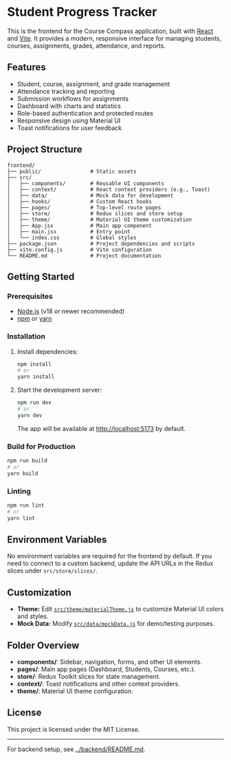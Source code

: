 # Student Progress Tracker

This is the frontend for the Course Compass application, built with [React](https://react.dev/) and [Vite](https://vitejs.dev/). It provides a modern, responsive interface for managing students, courses, assignments, grades, attendance, and reports.

## Features

- Student, course, assignment, and grade management
- Attendance tracking and reporting
- Submission workflows for assignments
- Dashboard with charts and statistics
- Role-based authentication and protected routes
- Responsive design using Material UI
- Toast notifications for user feedback

## Project Structure

```
frontend/
├── public/                # Static assets
├── src/
│   ├── components/        # Reusable UI components
│   ├── context/           # React context providers (e.g., Toast)
│   ├── data/              # Mock data for development
│   ├── hooks/             # Custom React hooks
│   ├── pages/             # Top-level route pages
│   ├── store/             # Redux slices and store setup
│   ├── theme/             # Material UI theme customization
│   ├── App.jsx            # Main app component
│   ├── main.jsx           # Entry point
│   └── index.css          # Global styles
├── package.json           # Project dependencies and scripts
├── vite.config.js         # Vite configuration
└── README.md              # Project documentation
```

## Getting Started

### Prerequisites

- [Node.js](https://nodejs.org/) (v18 or newer recommended)
- [npm](https://www.npmjs.com/) or [yarn](https://yarnpkg.com/)

### Installation

1. Install dependencies:

   ```sh
   npm install
   # or
   yarn install
   ```

2. Start the development server:

   ```sh
   npm run dev
   # or
   yarn dev
   ```

   The app will be available at [http://localhost:5173](http://localhost:5173) by default.

### Build for Production

```sh
npm run build
# or
yarn build
```

### Linting

```sh
npm run lint
# or
yarn lint
```

## Environment Variables

No environment variables are required for the frontend by default. If you need to connect to a custom backend, update the API URLs in the Redux slices under `src/store/slices/`.

## Customization

- **Theme:** Edit [`src/theme/materialTheme.js`](src/theme/materialTheme.js) to customize Material UI colors and styles.
- **Mock Data:** Modify [`src/data/mockData.js`](src/data/mockData.js) for demo/testing purposes.

## Folder Overview

- **components/**: Sidebar, navigation, forms, and other UI elements.
- **pages/**: Main app pages (Dashboard, Students, Courses, etc.).
- **store/**: Redux Toolkit slices for state management.
- **context/**: Toast notifications and other context providers.
- **theme/**: Material UI theme configuration.

## License

This project is licensed under the MIT License.

---

For backend setup, see [../backend/README.md](../backend/README.md).